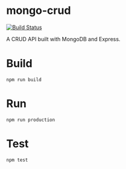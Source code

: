 # mongo-crud

[![Build Status](https://travis-ci.org/kottapar/node-mongo-crud.svg?branch=master)](https://travis-ci.org/kottapar/node-mongo-crud)

A CRUD API built with MongoDB and Express.

# Build

`npm run build`

# Run

`npm run production`

# Test

`npm test`
